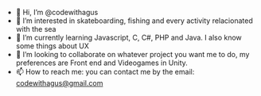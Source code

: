 - 👋 Hi, I’m @codewithagus
- 👀 I’m interested in skateboarding, fishing and every activity relacionated with the sea
- 🌱 I’m currently learning Javascript, C, C#, PHP and Java. I also know some things about UX
- 💞️ I’m looking to collaborate on whatever project you want me to do, my preferences are Front end and Videogames in Unity.
- 📫 How to reach me: you can contact me by the email: codewithagus@gmail.com

<!---
codewithagus/codewithagus is a ✨ special ✨ repository because its `README.md` (this file) appears on your GitHub profile.
You can click the Preview link to take a look at your changes.
--->
